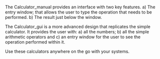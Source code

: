The Calculator_manual provides an interface with two key features. 
a) The entry window; that allows the user to type the operation that needs to be performed. 
b) The result just below the window. 

The Calculator_gui is a more advanced design that replicates the simple calculator. It provides the user with: 
a) all the numbers;
b) all the simple arithmetic operators and 
c) an entry window for the user to see the operation performed within it. 

Use these calculators anywhere on the go with your systems.
